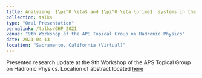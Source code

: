 ```yaml
---
title: Analyzing ￼$\pi^0 \eta$ and $\pi^0 \eta \prime$￼ systems in the search for exotic hybrid mesons at GlueX- GHP 
collection: talks
type: "Oral Presentation"
permalink: /talks/GHP_2021
venue: "9th Workshop of the APS Topical Group on Hadronic Physics"
date: 2021-04-13
location: "Sacramento, California (Virtual)"
---
```


Presented research update at the 9th Workshop of the APS Topical Group on Hadronic Physics. Location of abstract located [here](https://indico.jlab.org/event/412/contributions/7768/)

